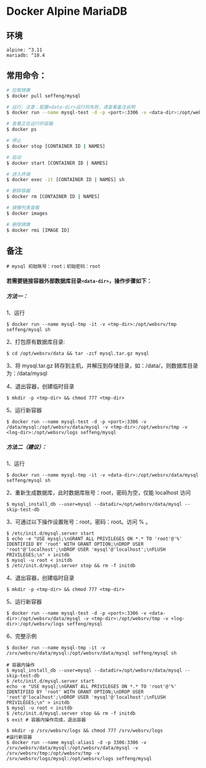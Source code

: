 # Docker Alpine MariaDB

## 环境

```
alpine: ^3.11
mariadb: ^10.4
```

## 常用命令：

```sh
# 拉取镜像
$ docker pull seffeng/mysql

# 运行，注意：配置<data-dir>运行将失败，请查看备注说明
$ docker run --name mysql-test -d -p <port>:3306 -v <data-dir>:/opt/websrv/data/mysql -v <tmp-dir>:/opt/websrv/tmp -v <log-dir>:/opt/websrv/logs seffeng/mysql

# 查看正在运行的容器
$ docker ps

# 停止
$ docker stop [CONTAINER ID | NAMES]

# 启动
$ docker start [CONTAINER ID | NAMES]

# 进入终端
$ docker exec -it [CONTAINER ID | NAMES] sh

# 删除容器
$ docker rm [CONTAINER ID | NAMES]

# 镜像列表查看
$ docker images

# 删除镜像
$ docker rmi [IMAGE ID]
```

## 备注

```
# mysql 初始账号：root；初始密码：root
```

#### 若需要链接容器外部数据库目录`<data-dir>`，操作步骤如下：

##### 方法一：

1、运行

```shell
$ docker run --name mysql-tmp -it -v <tmp-dir>:/opt/websrv/tmp seffeng/mysql sh
```

2、打包原有数据库目录:

```shell
$ cd /opt/websrv/data && tar -zcf mysql.tar.gz mysql
```

3、将 mysql.tar.gz 转存到主机，并解压到存储目录，如：/data/，则数据库目录为：/data/mysql

4、退出容器，创建临时目录

```shell
$ mkdir -p <tmp-dir> && chmod 777 <tmp-dir>
```

5、运行新容器

```shell
$ docker run --name mysql-test -d -p <port>:3306 -v /data/mysql:/opt/websrv/data/mysql -v <tmp-dir>:/opt/websrv/tmp -v <log-dir>:/opt/websrv/logs seffeng/mysql
```

##### 方法二（建议）：

1、运行

```shell
$ docker run --name mysql-tmp -it -v <data-dir>:/opt/websrv/data/mysql seffeng/mysql sh
```

2、重新生成数据库，此时数据库账号：root，密码为空，仅能 localhost 访问

```shell
$ mysql_install_db --user=mysql --datadir=/opt/websrv/data/mysql --skip-test-db
```

3、可通过以下操作设置账号：root，密码：root。访问 % 。

```shell
$ /etc/init.d/mysql.server start
$ echo -e "USE mysql;\nGRANT ALL PRIVILEGES ON *.* TO 'root'@'%' IDENTIFIED BY 'root' WITH GRANT OPTION;\nDROP USER 'root'@'localhost';\nDROP USER 'mysql'@'localhost';\nFLUSH PRIVILEGES;\n" > initdb
$ mysql -u root < initdb
$ /etc/init.d/mysql.server stop && rm -f initdb
```

4、退出容器，创建临时目录

```shell
$ mkdir -p <tmp-dir> && chmod 777 <tmp-dir>
```

5、运行新容器

```shell
$ docker run --name mysql-test -d -p <port>:3306 -v <data-dir>:/opt/websrv/data/mysql -v <tmp-dir>:/opt/websrv/tmp -v <log-dir>:/opt/websrv/logs seffeng/mysql
```

6、完整示例

```shell
$ docker run --name mysql-tmp -it -v /srv/websrv/data/mysql:/opt/websrv/data/mysql seffeng/mysql sh

# 容器内操作
$ mysql_install_db --user=mysql --datadir=/opt/websrv/data/mysql --skip-test-db
$ /etc/init.d/mysql.server start
echo -e "USE mysql;\nGRANT ALL PRIVILEGES ON *.* TO 'root'@'%' IDENTIFIED BY 'root' WITH GRANT OPTION;\nDROP USER 'root'@'localhost';\nDROP USER 'mysql'@'localhost';\nFLUSH PRIVILEGES;\n" > initdb
$ mysql -u root < initdb
$ /etc/init.d/mysql.server stop && rm -f initdb
$ exit # 容器内操作完成，退出容器

$ mkdir -p /srv/websrv/logs && chmod 777 /srv/websrv/logs
#运行新容器
$ docker run --name mysql-alias1 -d -p 3306:3306 -v /srv/websrv/data/mysql:/opt/websrv/data/mysql -v /srv/websrv/tmp:/opt/websrv/tmp -v /srv/websrv/logs/mysql:/opt/websrv/logs seffeng/mysql
```

